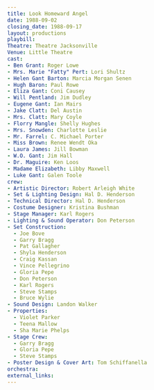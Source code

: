 ```yaml
---
title: Look Homeward Angel
date: 1988-09-02
closing_date: 1988-09-17
layout: productions
playbill:
Theatre: Theatre Jacksonville
Venue: Little Theatre
cast:
- Ben Grant: Roger Lowe
- Mrs. Marie "Fatty" Pert: Lori Shultz
- Helen Gant Barton: Marcia Morgan Senen
- Hugh Baron: Paul Rowe
- Eliza Gant: Coni Causey
- Will Pentland: Jim Dudley
- Eugene Gant: Ian Mairs
- Jake Clatt: Del Austin
- Mrs. Clatt: Mary Coyle
- Florry Mangle: Shelly Hughes
- Mrs. Snowden: Charlotte Leslie
- Mr. Farrel: C. Michael Porter
- Miss Brown: Renee Wendt Oka
- Laura James: Jill Bowman
- W.O. Gant: Jim Hall
- Dr. Maguire: Ken Loos
- Madame Elizabeth: Libby Maxwell
- Luke Gant: Galen Toole
crew:
- Artistic Director: Robert Arleigh White
- Set & Lighting Design: Hal D. Henderson
- Technical Director: Hal D. Henderson
- Costume Designer: Kristina Bushman
- Stage Manager: Karl Rogers
- Lighting & Sound Operator: Don Peterson
- Set Construction:
  - Joe Bove
  - Garry Bragg
  - Pat Gallagher
  - Shyla Henderson
  - Craig Kassan
  - Vince Pellegrino
  - Gloria Pepe
  - Don Peterson
  - Karl Rogers
  - Steve Stamps
  - Bruce Wylie
- Sound Design: Landon Walker
- Properties:
  - Violet Parker
  - Teena Mallow
  - Sha Marie Phelps
- Stage Crew:
  - Garry Bragg
  - Gloria Pepe
  - Steve Stamps
- Poster Design & Cover Art: Tom Schiffanella
orchestra:
external_links:
---
```


